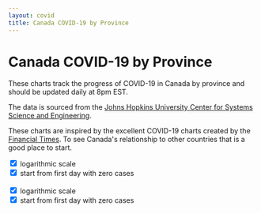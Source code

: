 ```yaml
---
layout: covid
title: Canada COVID-19 by Province
---
```


# Canada COVID-19 by Province

These charts track the progress of COVID-19 in Canada by province and should be updated daily at 8pm EST.

The data is sourced from the [Johns Hopkins University Center for
Systems Science and
Engineering](https://github.com/CSSEGISandData/COVID-19).

These charts are inspired by the excellent COVID-19 charts created by the
[Financial Times](https://www.ft.com/coronavirus-latest). To see
Canada's relationship to other countries that is a good place to start.

<canvas id="canada-confirmed" width="770" height="577"></canvas>

<div class="row">
	<div class="col-md-5">
		<div class="checkbox">
			<label for="canada-confirmed_log-scale-button">
				<input type="checkbox" id="canada-confirmed_log-scale-button" name="canada-confirmed_log-scale-button" checked="true"> logarithmic scale
			</label>
		</div>
	</div>
	<div class="col-md-5">
		<div class="checkbox">
			<label for="canada-confirmed_zero-button">
				<input type="checkbox" id="canada-confirmed_zero-button" name="canada-confirmed_zero-button" checked="true"> start from first day with zero cases
			</label>
		</div>
	</div>
</div>
<!--
<input type="checkbox" id="canada-confirmed_log-scale-button" name="canada-confirmed-log_scale-button" checked="true">
<label for="canada-confirmed_log-scale-button">log scale</label><br>
<input type="checkbox" id="canada-confirmed_zero-button" name="canada-confirmed_zero-button" checked="true">
<label for="canada-confirmed_zero-button">from zero</label><br>
-->
<br/>
<canvas id="canada-confirmed-per-capita" width="770" height="577"></canvas>

<div class="row">
	<div class="col-md-5">
		<div class="checkbox">
			<label for="canada-confirmed-per-capita_log-scale-button">
				<input type="checkbox" id="canada-confirmed-per-capita_log-scale-button" name="canada-confirmed-per-capita_log-scale-button" checked="true"> logarithmic scale
			</label>
		</div>
	</div>
	<div class="col-md-5">
		<div class="checkbox">
			<label for="canada-confirmed-per-capita_zero-button">
				<input type="checkbox" id="canada-confirmed-per-capita_zero-button" name="canada-confirmed-per-capita_zero-button" checked="true"> start from first day with zero cases
			</label>
		</div>
	</div>
</div>
<!--
<img width="100%" src="/assets/images/covid_charts/CanadaConfirmedZeroStartLogScale.png"/>

<img width="100%" src="/assets/images/covid_charts/CanadaConfirmedZeroStart.png"/>

<img width="100%" src="/assets/images/covid_charts/CanadaConfirmed.png"/>

<img width="100%" src="/assets/images/covid_charts/CanadaConfirmedLogScale.png"/>

<img width="100%" src="/assets/images/covid_charts/CanadaPerCapita.png"/>

<img width="100%" src="/assets/images/covid_charts/CanadaPerCapitaZeroStart.png"/>
-->
<script src="/assets/covid-charts.js"></script>

<div style="height:100px"></div>



